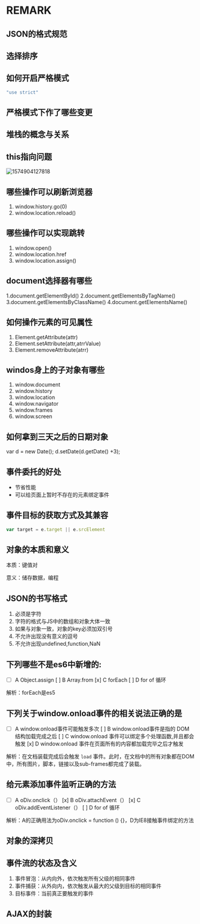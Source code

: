 # REMARK

## JSON的格式规范

## 选择排序

## 如何开启严格模式

```js
"use strict"
```

## 严格模式下作了哪些变更
## 堆栈的概念与关系

## this指向问题

![1574904127818](C:\Users\ASUS\AppData\Roaming\Typora\typora-user-images\1574904127818.png)



## 哪些操作可以刷新浏览器
1. window.history.go(0)
2. window.location.reload()

## 哪些操作可以实现跳转
1. window.open()
2. window.location.href
3. window.location.assign()

## document选择器有哪些
1.document.getElementById()
2.document.getElementsByTagName()
3.document.getElementsByClassName()
4.document.getElementsName()

## 如何操作元素的可见属性
1. Element.getAttribute(attr)
2. Element.setAttribute(attr,atrrValue)
3. Element.removeAttribute(atrr)

## windos身上的子对象有哪些
1. window.document
2. window.history
3. window.location
4. window.navigator
5. window.frames
6. window.screen

## 如何拿到三天之后的日期对象
var d = new Date();
d.setDate(d.getDate() +3);

## 事件委托的好处

- 节省性能
- 可以给页面上暂时不存在的元素绑定事件

## 事件目标的获取方式及其兼容
```js
var target = e.target || e.srcElement
```



## 对象的本质和意义

本质：键值对

意义：储存数据，编程



## JSON的书写格式

1. 必须是字符
2. 字符的格式与JS中的数组和对象大体一致
3. 如果与对象一致，对象的key必须加双引号
4. 不允许出现没有意义的逗号
5. 不允许出现undefined,function,NaN

## 下列哪些不是es6中新增的:

- [ ] A	Object.assign
	 [ ] B	Array.from
	 [x] C	forEach
	 [ ] D	for of 循环 

解析：forEach是es5



## 下列关于window.onload事件的相关说法正确的是

- [ ] A	window.onload事件可能触发多次
	 [ ] B	window.onload事件是指的 DOM结构加载完成之后
	 [ ] C	window.onload 事件可以绑定多个处理函数,并且都会触发
	 [x] D	window.onload 事件在页面所有的内容都加载完毕之后才触发

解析：在文档装载完成后会触发  `load` 事件。此时，在文档中的所有对象都在DOM中，所有图片，脚本，链接以及sub-frames都完成了装载。 



## 给元素添加事件监听正确的方法

- [ ] A	oDiv.onclick（）
	 [x] B	oDiv.attachEvent（）
	 [x] C	oDiv.addEventListener（）
	 [ ] D	for of 循环 

解析：A的正确用法为oDiv.onclick = function () {}，D为IE8接触事件绑定的方法



## 对象的深拷贝



## 事件流的状态及含义

1. 事件冒泡：从内向外，依次触发所有父级的相同事件
2. 事件捕获：从外向内，依次触发从最大的父级到目标的相同事件
3. 目标事件：当前真正要触发的事件



## AJAX的封装